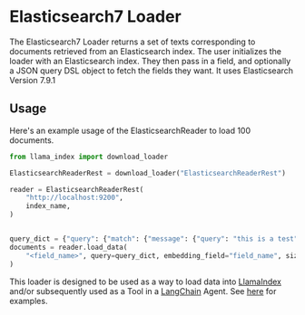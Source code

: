 # Elasticsearch7 Loader

The Elasticsearch7 Loader returns a set of texts corresponding to documents retrieved from an Elasticsearch index.
The user initializes the loader with an Elasticsearch index. They then pass in a field, and optionally a JSON query DSL object to fetch the fields they want.
It uses Elasticsearch Version 7.9.1

## Usage

Here's an example usage of the ElasticsearchReader to load 100 documents.

```python
from llama_index import download_loader

ElasticsearchReaderRest = download_loader("ElasticsearchReaderRest")

reader = ElasticsearchReaderRest(
    "http://localhost:9200",
    index_name,
)


query_dict = {"query": {"match": {"message": {"query": "this is a test"}}}}
documents = reader.load_data(
    "<field_name>", query=query_dict, embedding_field="field_name", size=100
)
```

This loader is designed to be used as a way to load data into [LlamaIndex](https://github.com/run-llama/llama_index/tree/main/llama_index) and/or subsequently used as a Tool in a [LangChain](https://github.com/hwchase17/langchain) Agent. See [here](https://github.com/emptycrown/llama-hub/tree/main) for examples.
